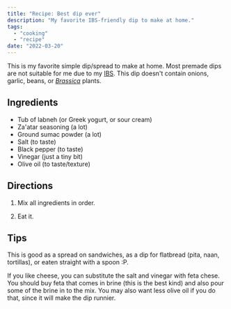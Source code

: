 ```yaml
---
title: "Recipe: Best dip ever"
description: "My favorite IBS-friendly dip to make at home."
tags:
  - "cooking"
  - "recipe"
date: "2022-03-20"
---
```


This is my favorite simple dip/spread to make at home. Most premade dips are not
suitable for me due to my
[IBS](https://en.wikipedia.org/wiki/Irritable_bowel_syndrome). This dip doesn't
contain onions, garlic, beans, or
[_Brassica_](https://en.wikipedia.org/wiki/Brassica) plants.

## Ingredients

- Tub of labneh (or Greek yogurt, or sour cream)
- Za'atar seasoning (a lot)
- Ground sumac powder (a lot)
- Salt (to taste)
- Black pepper (to taste)
- Vinegar (just a tiny bit)
- Olive oil (to taste/texture)

## Directions

1. Mix all ingredients in order.

2. Eat it.

## Tips

This is good as a spread on sandwiches, as a dip for flatbread (pita, naan,
tortillas), or eaten straight with a spoon :P.

If you like cheese, you can substitute the salt and vinegar with feta chese. You
should buy feta that comes in brine (this is the best kind) and also pour some
of the brine in to the mix. You may also want less olive oil if you do that,
since it will make the dip runnier.

